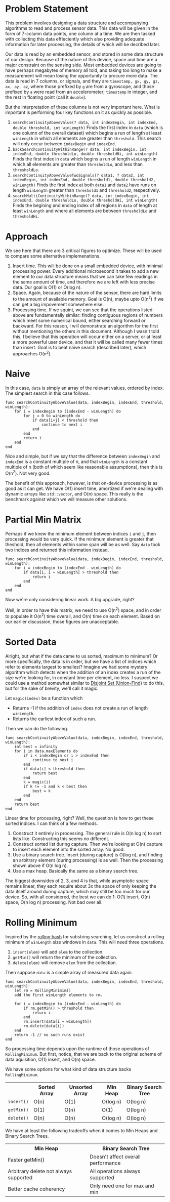 # Problem Statement

This problem involves designing a data structure and accompanying algorithms to read and process sensor data.
This data will be given in the form of 7-column data points, one column at a time.
We are then tasked with collecting this data effieciently which also providing adequate information for later processing, the details of which will be decribed later.

Our data is read by an embedded sensor, and stored in some data structure of our design.
Because of the nature of this device, space and time are a major constraint on the sensing side.
Most embedded devices are going to have perhaps megabytes of memory all told, and
taking too long to make a measurement will mean losing the opportunity to procure more data.
The data is read in 7 columns, or signals, and they are `timestamp, gx, gy, gz, ax, ay, az`, where those prefixed by `g` are from a gyroscope, and those prefixed by `a` were read from an accelerometer; `timestamp` in integer, and the rest in floating point (call it `double`).

But the interpretation of these columns is not very important here.
What is important is performing four key functions on it as quickly as possible.

1. `searchContinuityAboveValue(? data, int indexBegin, int indexEnd, double threshold, int winLength)`
    Finds the first index in `data` (which is one column of the overall dataset) which begins a run of length at least `winLength` in which all elements are greater than `threshold`. This search will only occur between `indexBegin` and `indexEnd`.
2. `backSearchContinuityWithinRange(? data, int indexBegin, int indexEnd, double thresholdLo, double thresholdHi, int winLength)` 
    Finds the first index in `data` which begins a run of length `winLength` in which all elements are greater than `thresholdLo`, and less than `thresholdLo`.
3. `searchContinuityAboveValueTwoSignals(? data1, ? data2, int indexBegin, int indexEnd, double threshold1, double threshold2, winLength)` 
    Finds the first index at both `data1` and `data2` have runs on length `winLength` greater than `threshold1` and `threshold2`, respectively.
4. `searchMultiContinuityWithinRange(? data, int indexBegin, int indexEnd, double thresholdLo, double thresholdHi, int winLength)`
    Finds the begining and ending index of all regions in `data` of length at least `winLength` and where all elements are between `thresholdLo` and `thresholdHi`.

# Approach

We see here that there are 3 critical figures to optimize.
These will be used to compare some alternative implemenations.

1. Insert time. This will be done on a small embedded device, with minimal processing power.
    Every additional microsecond it takes to add a new element to our data structure means that we can take few readings in the same amount of time, and therefore we are left with less precise data.
    Our goal is O(1) or O(log n).
2. Space. Again, because of the nature of the sensor, there are hard limits to the amount of available memory.
    Goal is O(n), maybe upto O(n<sup>2</sup>) if we can get a big impovement somewhere else.
3. Processing time.
    If we squint, we can see that the operations listed above are fundamentally similar:
    finding contiguous regions of numbers which meet some numerical bound, either searching forward or backward.
    For this reason, I will demonstrate an algorithm for the first without mentioning the others in this document.
    Although I wasn't told this, I believe that this operation will occur either on a server, or at least a more powerful user device, and that it will be called many fewer times than insert.
    Goal is to beat naive search (described later), which approaches O(n<sup>2</sup>).


# Naive

In this case, `data` is simply an array of the relevant values, ordered by index.
The simplest search in this case follows.

```
func searchContinuityAboveValue(data, indexBegin, indexEnd, threshold, winLength):
    for i = indexBegin to (indexEnd - winLength) do
        for j = 0 to winLength do
            if data[i+j] < threshold then
                continue to next i
            end
        end
        return i
    end
end
```

Nice and simple, but if we say that the difference between `indexBegin` and `indexEnd` is a constant multiple of n, and that `winLength` is a constant multiple of n (both of which seem like reasonable assumptions), then this is O(n<sup>2</sup>).
Not very good.

The benefit of this approach, however, is that on-device processing is as good as it can get.
We have O(1) insert time, amortized if we're dealing with dynamic arrays like `std::vector`, and O(n) space.
This really is the benchmark against which we will measure other solutions.


# Partial Min Matrix

Perhaps if we knew the minimum element between indices `i` and `j`, then processing would be very quick.
If the minimum element is greater that theshold, then all elements within some span will be as well.
Say `data` took two indices and returned this information instead.

```
func searchContinuityAboveValue(data, indexBegin, indexEnd, threshold, winLength):
    for i = indexBegin to (indexEnd - winLength) do
        if data[i, i + winLength] > threshold then
            return i
        end
    end
end
```

Now we're only considering linear work.
A big upgrade, right?

Well, in order to have this matrix, we need to use O(n<sup>2</sup>) space, and in order to populate it O(n<sup>2</sup>) time overall, and O(n) time on each element.
Based on our earlier discussion, those figures are unacceptable.


# Sorted Data

Alright, but what if the data came to us sorted, maximum to minimum? 
Or more specifically, the data is in order, 
but we have a list of indices which refer to elements largest to smallest?
Imagine we had some mystery algorithm which detects when the addition of an index creates a run of the size we're looking for, in constant time per element, no less.
I suspect we could use a method somewhat similar to [Disjoint Set (Union-Find)](https://en.wikipedia.org/wiki/Disjoint-set_data_structure) to do this, but for the sake of brevity, we'll call it magic.

Let `magic(index)` be a function which

* Returns -1 if the addition of `index` does not create a run of length `winLength`.
* Returns the earliest index of such a run.

Then we can do the following.

```
func searchContinuityAboveValue(data, indexBegin, indexEnd, threshold, winLength):
    int best = infinity
    for i in data.maxElements do
        if i < indexBegin or i > indexEnd then
            continue to next i
        end
        if data[i] < threshold then
            return best
        end
        k = magic(i)
        if k != -1 and k < best then
            best = k
        end
    end
    return best
end
```

Linear time for processing, right?
Well, the question is how to get these sorted indices.
I can think of a few methods.

1. Construct it entirely in processing. 
    The general rule is O(n log n) to sort lists like. Constructing this seems no different.
2. Construct sorted list during capture.
    Then we're looking at O(n) capture to insert each element into the sorted array. No good.
3. Use a binary search tree. 
    Insert (during capture) is O(log n), and finding an arbitrary element (during processing) is as well.
    Then the processing shown above if O(n log n).
4. Use a max heap.
    Basically the same as a binary search tree.

The biggest downsides of 2, 3, and 4 is that, while asymptotic space remains linear, they each require about 3x the space of only keeping the data itself around during capture, which may still be too much for our device.
So, with all considered, the best we can do 1: O(1) insert, O(n) space, O(n log n) processing. Not bad over all.


# Rolling Minimum

Inspired by the [rolling hash](https://en.wikipedia.org/wiki/Rolling_hash) for substring searching, 
let us construct a rolling minimum of `winLength` size windows in `data`.
This will need three operations.

1. `insert(elem)` will add `elem` to the collection.
2. `getMin()` will return the minimum of the collection.
3. `delete(elem)` will remove `elem` from the collection.

Then suppose `data` is a simple array of measured data again.

```
func searchContinuityAboveValue(data, indexBegin, indexEnd, threshold, winLength):
    let rm = RollingMinimim()
    add the first winLength elements to rm.

    for i = indexBegin to (indexEnd - winLength) do
        if rm.getMin() > threshold then
            return i
        end
        rm.insert(data[i + winLength])
        rm.delete(data[i])
    end
    return -1 // no such runs exist
end
```

So processing time depends upon the runtime of those operations of `RollingMinimum`.
But first, notice, that we are back to the original scheme of data aquisition, O(1) insert, and O(n) space.

We have some options for what kind of data structure backs `RollingMinimum`.

<table>
    <tr>
        <th></th>
        <th>Sorted Array</th>
        <th>Unsorted Array</th>
        <th>Min Heap</th>
        <th>Binary Search Tree</th>
    </tr><tr>
        <td><code>insert()</code></td>
        <td>O(n)</td>
        <td>O(1)</td>
        <td>O(log n)</td>
        <td>O(log n)</td>
    </tr><tr>
        <td><code>getMin()</code></td>
        <td>O(1)</td>
        <td>O(n)</td>
        <td>O(1)</td>
        <td>O(log n)</td>
    </tr><tr>
        <td><code>delete()</code></td>
        <td>O(n)</td>
        <td>O(n)</td>
        <td>O(log n)</td>
        <td>O(log n)</td>
    </tr>
</table>

We have at least the following tradeoffs when it comes to Min Heaps and Binary Search Trees.

<table>
    <tr>
        <th>Min Heap</th>
        <th>Binary Search Tree</th>
    </tr><tr>
        <td>Faster getMin()</td>
        <td>Doesn't affect overall performance</td>
    </tr><tr>
        <td>Arbitrary delete not always supported</td>
        <td>All operations always supported</td>
    </tr><tr>
        <td>Better cache coherency</td>
        <td>Only need one for max and min</td>
    </tr>
</table>